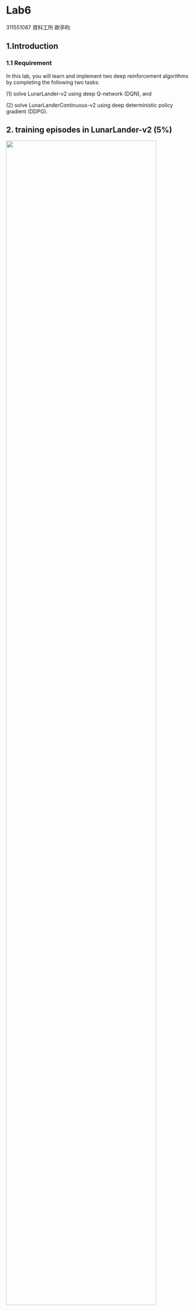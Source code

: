 # Lab6
311551087
資科工所
歐亭昀
## 1.Introduction
### 1.1 Requirement
In this lab, you will learn and implement two deep reinforcement algorithms by completing the following two tasks: 

(1) solve LunarLander-v2 using deep Q-network (DQN), and 

(2) solve LunarLanderContinuous-v2 using deep deterministic policy gradient (DDPG).


## 2. training episodes in LunarLander-v2 (5%)
<img src='image/Train_Episode_Reward_dqn.png' width=90%>

## 3. episodes in LunarLanderContinuous-v2 (5%)

<img src='image/Train_EpisodeReward_ddpg.png' width=90%>

## 4. Describe your major implementation of both algorithms in detail. (20%)

###  4.1 LunarLander-v2 

#### 4.1.1 train & test

train 和 test 的 funciton 最大的差別在於，test不用 update 並且不用先 warm up 所以直接 select_action 完 把 reward 加總就行。 
<img src='image/train_test.png' width=130% />

#### 4.1.2 DQN network
Actor的架構，其中使用助教預設的 parameter，optimizer 使用 Adam。

#### 4.1.3 behavior_net
 behavior net 和 target net 架構皆為 class Net()，因為環境為 LunarLander-v2，在這個環境中，狀態(observation)有8個，而動作(action)有4個，所以這邊設 `state_dim=8` 而 `action_dim=4`，然後依照助教提供的 tips 建構三層 fc。

```python
# Actor 架構
class Net(nn.Module):
    def __init__(self, state_dim=8, action_dim=4, hidden_dim=[400,300]):
        super().__init__()
        ## TODO ##
        self.layer = nn.Sequential(
            nn.Linear(state_dim,hidden_dim[0]),
            nn.ReLU(),
            nn.Linear(hidden_dim[0],hidden_dim[1]),
            nn.ReLU(),
            nn.Linear(hidden_dim[1],action_dim)
        )

    def forward(self, x):
        ## TODO ##
        return self.layer(x)
```
#### 4.1.4 select action
在 episode > warm-up 後，就開始讓 actor 預測動作。其中分成

(1) explore 探索:從env可用的動作中隨機挑選一個動作，有可能挑選到warm up階段未使用過的動作。

(2) exploit 利用: 將環境 state 輸入進 behavor_net，讓 behavior net 預測要執行的動作。

```python
def select_action(self, state, epsilon, action_space):
    '''epsilon-greedy based on behavior network'''
        ## TODO ##
    if random.random() < epsilon:   #explore
        return action_space.sample()    # 使用隨機的動作(可能為新的)  
    else:   # exploit 
        with torch.no_grad():   # 從 behavior net 中預測出最高分的動作的
            return self._behavior_net(torch.from_numpy(state).view(1,-1).to(self.device)).max(dim=1)[1].item()   
    
```

#### 4.1.5 update behavior:
因為 dqn 可以 off-line 學習。所以每次預測都會把環境狀態(state)、預測的動作(action)、獎勵(reward)、動作所產生的下個狀態(next_state)、結束done(True/False)存進 memory裡面，等到 update behavior net 時再隨抽出一個例子作為更新時使用。

```python
def _update_behavior_network(self, gamma):
    # sample a minibatch of transitions
    state, action, reward, next_state, done = self._memory.sample(self.batch_size, self.device)

    ## TODO ##
    q_value = self._behavior_net(state).gather(dim=1,index=action.long())   # 輸入state，可以得到的最大reward

    with torch.no_grad():
        q_next =  self._target_net(next_state).max(dim=1)[0].view(-1,1)
        q_target = reward + gamma*q_next*(1-done)    # if done=False then (1-done)=1 

    loss = nn.MSELoss()(q_value, q_target)

    # optimize
    self._optimizer.zero_grad()
    loss.backward()
    nn.utils.clip_grad_norm_(self._behavior_net.parameters(), 5)    #??
    self._optimizer.step()
```

#### 4.1.6 update target net
因為在 loss function 中，q_value和q_target皆由相同的 behavior net 預測出來，所以在更新 behavior net 的同時會造成目標(q_target)不同，導致每次更新都會有不同目標。因此dqn導入 target net 的機制，讓 behavio net 更新數次(target_freq)後將 behavior net 覆蓋 target net。

```python
def _update_target_network(self):
    '''update target network by copying from behavior network'''
    ## TODO ##
    self._target_net.load_state_dict(self._behavior_net.state_dict())
    
```
###  4.2 LunarLanderContinuous-v2

參考：https://zhuanlan.zhihu.com/p/111257402?fbclid=IwAR1miIYRrAGMaXCD5hZwx4Y4sjHT-SGyHQPJaJG3WNBeTpKVSaGk8MV_FIw

https://darren1231.pixnet.net/blog/post/350102095?fbclid=IwAR0YnPdtoVlc23FAxAbqz4pNmjPoPMwIoHUovyEDZUUmhXdXAkQNbRYNL8Y

DDPG 融合了Actor-Critic與DQN的experience replay而演化而來的演算法
##### 4.2.1 train & test
 train 和 test跟dqn非常像，同樣test和 train不同的地方在於是否有更新。並且因為 ddpg 也是 off line 的訓練，所以會將每一次的 state、 action、next_state、reward、done 存入memory 中。

<img src='image/train_test_ddpg.png' >

##### 4.2.2 actor_net
這邊的 Actor Net 和 dqn 中的 behavior net 相同，都是輸入狀態(state)，輸入動作。只是這邊的動作因為是連續的，所以只需要 left 和 right 的輸出量，但因為我們不希望輸出無限大或小，所以這邊用 tanh 作為限制，讓輸入只會再 -1~1之間。

```python
class ActorNet(nn.Module):
    def __init__(self, state_dim=8, action_dim=2, hidden_dim=(400, 300)):
        super().__init__()
        ## TODO ##
        # raise NotImplementedError
        self.layer = nn.Sequential(
            nn.Linear(state_dim,hidden_dim[0]),
            nn.ReLU(),
            nn.Linear(hidden_dim[0],hidden_dim[1]),
            nn.ReLU(),
            nn.Linear(hidden_dim[1],action_dim),
            nn.Tanh()
        )
    def forward(self, x):
        ## TODO ##
        # raise NotImplementedError
        return self.layer(x)
```

##### 4.2.3 critic_net
從下圖可以看出，critic net 的輸入輸出，(這個架構主要沿自 Actor-Critic 架構)，critict 的作用是在更新 actor，更新階段算 actor 所選出的動作的 q_value，作為更新actor的loss。

<img src='image/a_c.png' width=60%>


```python
class CriticNet(nn.Module):
    def __init__(self, state_dim=8, action_dim=2, hidden_dim=(400, 300)):
        super().__init__()
        self.critic_head = nn.Sequential(
            nn.Linear(state_dim + action_dim, hidden_dim[0]),
            nn.ReLU(),
        )
        self.critic = nn.Sequential(
            nn.Linear(hidden_dim[0], hidden_dim[1]),
            nn.ReLU(),
            nn.Linear(hidden_dim[1], 1),
        )

    def forward(self, x, action):
        x = self.critic_head(torch.cat([x, action], dim=1))
        return self.critic(x)

```

##### 4.2.4 select_action

這邊select分成有加 noise 和直接預測出來，我從網路上查到，是因連續動作空間的RL學習的一個困難時action的探索。DDPG中通過在action基礎上增加Noise方式解決這個問題。

```python
def select_action(self, state, noise=True):
    '''based on the behavior (actor) network and exploration noise'''
    ## TODO ##
    # raise NotImplementedError
    with torch.no_grad():
        if noise: # 連續動作空間的RL學習的一個困難時action的探索。DDPG中通過在action基礎上增加Noise方式解決這個問題。
            re = self._actor_net(torch.from_numpy(state).view(1,-1).to(self.device))+torch.from_numpy(self._action_noise.sample()).view(1,-1).to(self.device)
        else:
            re = self._actor_net(torch.from_numpy(state).view(1,-1).to(self.device))
    return re.cpu().numpy().squeeze()

```

##### 4.2.5 update behavior

分為兩個部份，(1)更新 critic (2) 更新 actor

(1)更新 critic:下圖為更新 critic 的方法，由 target 網路生成 q_target 與 reward，再和 actor-critic 網路生成的 q_value 做 loss 來更新 critic。


<img src='image/u_c.png' width=80%/>

(2)更新 actor: ddpg 也為 off-line 學習，所以在更新時也有從 memory中抽出 sample，並且從下圖可以看出，更新actor是從 critic算出 q_value，加上負號可以想成是因為希望對的 actor 選的動作的 q_value 被最大化，從 loss 的角度來思考就加上負號: -(最大化)。


<img src='image/u_a.png' width=50%>


```python
def _update_behavior_network(self, gamma):
        actor_net, critic_net, target_actor_net, target_critic_net = self._actor_net, self._critic_net, self._target_actor_net, self._target_critic_net
        actor_opt, critic_opt = self._actor_opt, self._critic_opt

        # sample a minibatch of transitions
        state, action, reward, next_state, done = self._memory.sample(self.batch_size, self.device)

        ## update critic ##
        # critic loss
        ## TODO ##
        q_value = self._critic_net(state,action)
        with torch.no_grad():
           a_next = self._target_actor_net(next_state)
           q_next = self._target_critic_net(next_state,a_next)
           q_target = reward + gamma*q_next*(1-done)
        criterion = nn.MSELoss()
        critic_loss = criterion(q_value, q_target)
        # raise NotImplementedError
        # optimize critic
        actor_net.zero_grad()
        critic_net.zero_grad()
        critic_loss.backward()
        critic_opt.step()

        ## update actor ##
        # actor loss
        ## TODO ##
        action = self._actor_net(state)
        actor_loss = -self._critic_net(state,action).mean()
        # raise NotImplementedError
        # optimize actor
        actor_net.zero_grad()
        critic_net.zero_grad()
        actor_loss.backward()
        actor_opt.step()
```

##### 4.2.6 update target(soft_copying)

因此完整的DDPG，在取代target網路的時候論文不是採取複製全部的權重而是使用逐漸的取代並且設置一個參數來決定取代的比重，所以和 dqn 不同的地方是這邊我們不設定 target_freq 來更新，而是每次更新 behavior就更新 target。

```python
def update(self):
        # update the behavior networks
        self._update_behavior_network(self.gamma)
        # update the target networks
        self._update_target_network(self._target_actor_net, self._actor_net,self.tau)
        self._update_target_network(self._target_critic_net, self._critic_net,self.tau)

def _update_target_network(target_net, net, tau):
        '''update target network by _soft_ copying from behavior network'''
        for target, behavior in zip(target_net.parameters(), net.parameters()):
            ## TODO ##
            # raise NotImplementedError
            target.data.copy_((1-tau)*target.data + tau*behavior.data)
```


## 5.Describe differences between your implementation and algorithms. (10%)

設定一個 warm up 數量，在 episode < warm up 時僅做隨機探索(從所有可用的action中選出一個動作)，並將 transition 存入 actor 的 memory 中。設計為了讓 memory 中的 action 多樣性增加。

在 BQN 中，不是每個 iteration 都更新 behavior network，有設定在一定數量更新一次。

在 BQN 中，我用 BCEloss 而非 MSEloss。


## 6.Describe your implementation and the gradient of actor updating. (10%)

### 6.1 DQN

code 的部分寫在 [4.1.5](#415-update-behavior)，主要是從 memory 中 sample 出一個經驗，將 sample 的 state 輸入target_behavior 和 behavior 並算出 q_target 和 q_value，再依照下方公式算出loss。

<img src='image/dqnloss.png' width=50%>


### 6.2 DDPG

code 的部分在 [4.2.5](#425-update-behavior) 主要是透過已更新的 critic 算出 q_value，但因希望 q_value越大越好，所以 min{-(q_value)}。

<img src='image/loss_A.png' width=50%>


## 7. Describe your implementation and the gradient of critic updating. (10%)

code 部分在 [4.2.5](#425-update-behavior)，主要是將從 memory sample 出來的 state 分別經過 actor-critic 和 target actor-critic 算出 q_value 和 q_target，並希望 q_value 越接近 q_target 越好。

<img src='image/loss_c.png' width=60% >


## 8. Explain effects of the discount factor. (5%)

[參考1](https://medium.com/%E9%9B%9E%E9%9B%9E%E8%88%87%E5%85%94%E5%85%94%E7%9A%84%E5%B7%A5%E7%A8%8B%E4%B8%96%E7%95%8C/%E6%A9%9F%E5%99%A8%E5%AD%B8%E7%BF%92-ml-note-reinforcement-learning-%E5%BC%B7%E5%8C%96%E5%AD%B8%E7%BF%92-dqn-%E5%AF%A6%E4%BD%9Catari-game-7f9185f833b0)、
[參考2](https://mofanpy.com/tutorials/machine-learning/reinforcement-learning/intro-sarsa-lambda)

定義目前 action 的好壞，可以想像成這個狀態對未來reward的重要成度(期望)，狀態對未來每一個時間點的reward相加， λ是discount factor，意思就是說，在 done 後，離 done 越遠的步伐的動要程度。



## 9. Explain benefits of epsilon-greedy in comparison to greedy action selection. (5%)

greddy action selection 僅會用以之結果中，結果最好的 action，可能會造成有些 action 因為沒被用過而不知是否結果最好而被忽略。因此使用 epsilon-greedy 讓 NN 有機會從所有的 action 隨機選擇，這樣有可能挖掘到沒使用過但效果卻相對佳的方法。

## 10. Explain the necessity of the target network. (5%)

參考：https://www.wpgdadatong.com/tw/blog/detail?BID=B2382

behavior network的更新目標是將 q_value 越接近 q_target 越好，但在更新NN時(調整NN讓 q_value 接近 q_target)，同時會造成 q_target的計算結果改變(因為是同一個NN)，所以用一個 target network 計算 q_target，分開target 和 value 的計算，然後經過一些時間後，把訓練用的參數給復製到計算 q_target 的網路。這樣可以讓網路的訓練更加穩定

## 11. Explain the effect of replay buffer size in case of too large or too small. (5%)

buffer size 太大：佔memory、因為新加入的 sample 就要等很久才能被採樣到，若不幸的是這個非常重要，那麼需要等很久才能發揮作用，所以整個學習過程就變慢了。

buffer size 太小：較容易overfitting、只專注在近期的trajectories可能退化成了不使用buffer的情況。

## 12. [LunarLander-v2] Average reward of 10 testing episodes: Average ÷ 30

280.17/30 =<font color='red' >  9.3 </font>

<img src='image/dqn_result.png' width=30% >

## 13. [LunarLanderContinuous-v2] Average reward of 10 testing episodes: Average ÷ 30

287.97/30 = <font color='red'> 9.6 </font>

<img src='image/ddpg_result.png' width=30%>
